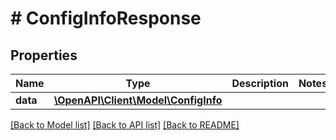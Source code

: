 # # ConfigInfoResponse

## Properties

Name | Type | Description | Notes
------------ | ------------- | ------------- | -------------
**data** | [**\OpenAPI\Client\Model\ConfigInfo**](ConfigInfo.md) |  |

[[Back to Model list]](../../README.md#models) [[Back to API list]](../../README.md#endpoints) [[Back to README]](../../README.md)
